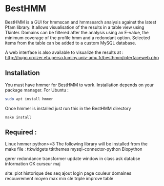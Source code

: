 # BestHMM
BestHMM is a GUI for hmmscan and hmmsearch analysis against the latest Pfam library.
It allows visualisation of the results in a table view using Tkinter. 
Domains can be filtered after the analysis using an E-value, the minimum coverage of the profile hmm and a redondant option.
Selected items from the table can be added to a custom MySQL database.

A web interface is also available to visualize the results at : http://hugo.croizer.etu.perso.luminy.univ-amu.fr/besthmm/interfaceweb.php


## Installation
You must have hmmer for BestHMM to work.
Installation depends on your package manager.
For Ubuntu :
```bash
sudo apt install hmmer
```

Once hmmer is installed just run this in the BestHMM directory 
```make
make install
```
## Required :
Linux
hmmer
python>=3
The following library will be installed from the make file :
ttkwidgets
ttkthemes
mysql-connector-python
Biopython

gerer redondance
transformer update window in class
ask databse information OK
curseur maj

site:
plot historique des seq ajout
login page
couleur domaines
recouvrement moyen max min
cle triple
improve table
